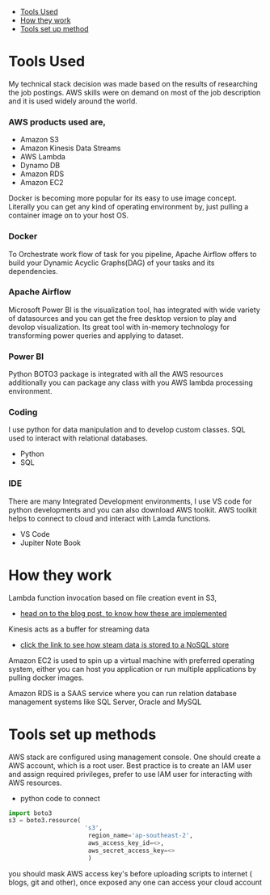 * [Tools Used](#Tools-Used)
* [How they work](#How-they-work)
* [Tools set up method](#Tools-set-up-method)
# Tools Used

My technical stack decision was made based on the results of researching the job postings.  AWS skills were on demand on most of the job description and it is used widely around the world.
### AWS products used are,
* Amazon S3
* Amazon Kinesis Data Streams
* AWS Lambda
* Dynamo DB
* Amazon RDS
* Amazon EC2

Docker is becoming more popular for its easy to use image concept.  Literally you can get any kind of operating environment by, just pulling a container image on to your host OS.
### Docker

To Orchestrate work flow of task for you pipeline, Apache Airflow offers to build your Dynamic Acyclic Graphs(DAG) of your tasks and its dependencies.
### Apache Airflow

Microsoft Power BI is the visualization tool, has integrated with wide variety of datasources and you can get the free desktop version to play and devolop visualization.
Its great tool with in-memory technology for transforming power queries and applying to dataset.
### Power BI

Python BOTO3 package is integrated with all the AWS resources additionally you can package any class with you AWS lambda processing environment.
### Coding

I use python for data manipulation and to develop custom classes.
SQL used to interact with relational databases.

* Python
* SQL
### IDE

There are many Integrated Development environments, I use VS code for python developments and you can also download AWS toolkit.
AWS toolkit helps to connect to cloud and interact with Lamda functions.
* VS Code
* Jupiter Note Book

# How they work

Lambda function invocation based on file creation event in S3,
* [head on to the blog post, to know how these are implemented](https://www.teamdatascience.com/post/how-to-process-simple-data-stream-and-consume-with-lambda)

Kinesis acts as a buffer for streaming data
* [click the link to see how steam data is stored to a NoSQL store](https://www.teamdatascience.com/post/how-to-write-kinesis-data-stream-to-dynamodb)

Amazon EC2 is used to spin up a virtual machine with preferred operating system, either you can host you application or run multiple applications by pulling docker images.

Amazon RDS is a SAAS service where you can run relation database management systems like SQL Server, Oracle and MySQL

# Tools set up methods

AWS stack are configured using management console.
One should create a AWS account, which is a root user.
Best practice is to create an IAM user and assign required privileges, prefer to use IAM user for interacting with AWS resources.  

* python code to connect
```python
import boto3
s3 = boto3.resource(
                     's3',
                      region_name='ap-southeast-2',
                      aws_access_key_id=<>,
                      aws_secret_access_key=<>
                      )
```
<dl>
<dt> you should mask AWS access key's before uploading scripts to internet ( blogs, git and other), once exposed any one can access your cloud account </dt>
</dl>

